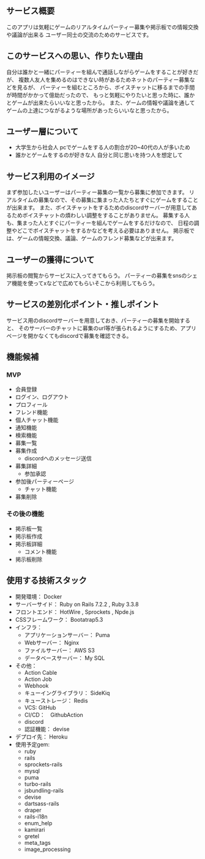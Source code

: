 ## サービス概要
このアプリは気軽にゲームのリアルタイムパーティー募集や掲示板での情報交換や議論が出来る
ユーザー同士の交流のためのサービスです。

## このサービスへの思い、作りたい理由
自分は誰かと一緒にパーティーを組んで通話しながらゲームをすることが好きだが、
複数人友人を集めるのはできない時があるためネットのパーティー募集などを見るが、
パーティーを組むところから、ボイスチャットに移るまでの手間が時間がかかって億劫だったので、
もっと気軽にやりたいと思った時に、誰かとゲームが出来たらいいなと思ったから。
また、ゲームの情報や議論を通してゲームの上達につながるような場所があったらいいなと思ったから。

## ユーザー層について
* 大学生から社会人
pcでゲームをする人の割合が20~40代の人が多いため
* 誰かとゲームをするのが好きな人
自分と同じ思いを持つ人を想定して


## サービス利用のイメージ
まず参加したいユーザーはパーティー募集の一覧から募集に参加できます。
リアルタイムの募集なので、その募集に集まった人たちとすぐにゲームをすることが出来ます。
また、ボイスチャットをするためのdiscordサーバーが用意してあるためボイスチャットの煩わしい調整をすることがありません。
募集する人も、集まった人とすぐにパーティーを組んでゲームをするだけなので、
日程の調整やどこでボイスチャットをするかなどを考える必要はありません。
掲示板では、ゲームの情報交換、議論、ゲームのフレンド募集などが出来ます。

## ユーザーの獲得について
掲示板の閲覧からサービスに入ってきてもらう。
パーティーの募集をsnsのシェア機能を使ってxなどで広めてもらいそこから利用してもらう。

## サービスの差別化ポイント・推しポイント
サービス用のdiscordサーバーを用意しておき、パーティーの募集を開始すると、
そのサーバーのチャットに募集のurl等が張られるようにするため、アプリページを開かなくてもdiscordで募集を確認できる。

## 機能候補
### MVP
* 会員登録
* ログイン、ログアウト
* プロフィール
* フレンド機能
* 個人チャット機能
* 通知機能
* 検索機能
* 募集一覧
* 募集作成
    - discordへのメッセージ送信
* 募集詳細
    - 参加承認
* 参加後パーティーページ
    - チャット機能
* 募集削除

### その後の機能
* 掲示板一覧
* 掲示板作成
* 掲示板詳細
    - コメント機能
* 掲示板削除

## 使用する技術スタック
* 開発環境： Docker
* サーバーサイド： Ruby on Rails 7.2.2 ,  Ruby 3.3.8
* フロントエンド： HotWire , Sprockets , Npde.js
* CSSフレームワーク： Bootatrap5.3
* インフラ： 
   - アプリケーションサーバー： Puma
   - Webサーバー： Nginx 
   - ファイルサーバー： AWS S3
   - データベースサーバー： My SQL   
* その他：
  - Action Cable
  - Action Job
  - Webhook
  - キューイングライブラリ： SideKiq
  - キューストレージ： Redis
  - VCS: GitHub
  - CI/CD：　GithubAction
  - discord
  - 認証機能： devise
* デプロイ先： Heroku
* 使用予定gem:
  - ruby
  - rails
  - sprockets-rails
  - mysql
  - puma
  - turbo-rails
  - jsbundling-rails
  - devise
  - dartsass-rails
  - draper
  - rails-i18n
  - enum_help
  - kamirari
  - gretel
  - meta_tags
  - image_processing